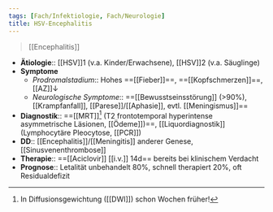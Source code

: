 ```yaml
---
tags: [Fach/Infektiologie, Fach/Neurologie]
title: HSV-Encephalitis
---
```

> [[Encephalitis]]
- **Ätiologie**:: [[HSV]]1 (v.a. Kinder/Erwachsene), [[HSV]]2 (v.a. Säuglinge)
- **Symptome**
	- *Prodromalstadium*:: Hohes ==[[Fieber]]==, ==[[Kopfschmerzen]]==, [[AZ]]↓ 
	- *Neurologische Symptome*:: ==[[Bewusstseinsstörung]] (>90%), [[Krampfanfall]], [[Parese]]/[[Aphasie]], evtl. [[Meningismus]]==
- **Diagnostik**:: ==[[MRT]][^1] (T2 frontotemporal hyperintense asymmetrische Läsionen, [[Ödeme]])==, [[Liquordiagnostik]] (Lymphocytäre Pleocytose, [[PCR]])
- **DD**:: [[Encephalitis]]/[[Meningitis]] anderer Genese, [[Sinusvenenthrombose]]
- **Therapie**:: ==[[Aciclovir]] [[i.v.]] 14d== bereits bei klinischem Verdacht
- **Prognose**:: Letalität unbehandelt 80%, schnell therapiert 20%, oft Residualdefizit

[^1]: In Diffusionsgewichtung ([[DWI]]) schon Wochen früher!